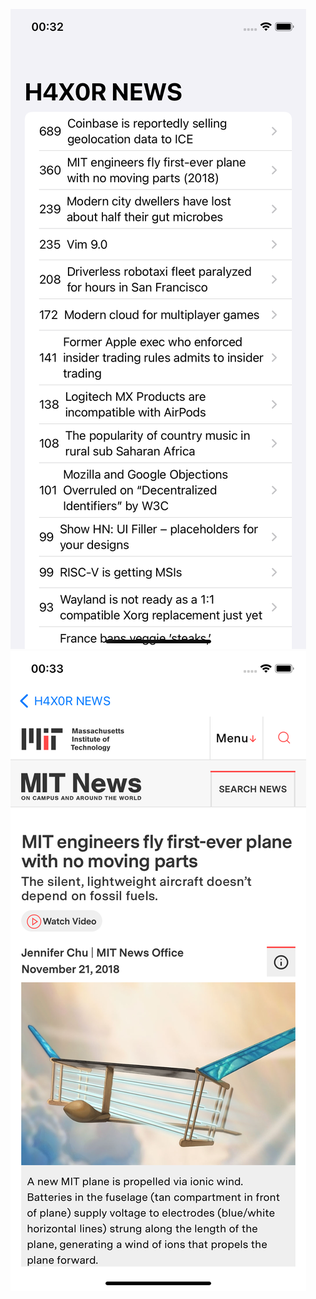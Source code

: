 <p align="center">
  <img src="https://github.com/Matelaa/learning-swiftui/blob/main/h4x0r-news-app/Screenshots/H4X0R%20NEWS%20app.png">
  <img src="https://github.com/Matelaa/learning-swiftui/blob/main/h4x0r-news-app/Screenshots/H4X0R%20NEWS%20app%202.png">
</p>
